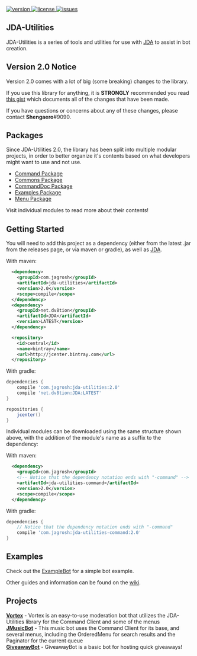 [version]: https://api.bintray.com/packages/jagrosh/maven/JDA-Utilities/images/download.svg
[download]: https://bintray.com/jagrosh/maven/JDA-Utilities/_latestVersion
[license]: https://img.shields.io/badge/License-Apache%202.0-lightgrey.svg
[issues]: https://img.shields.io/github/issues/JDA-Applications/JDA-Utilities.svg 
[issueslink]: https://github.com/JDA-Applications/JDA-Utilities/issues

[ ![version][] ][download]
[ ![license][] ](https://github.com/JDA-Applications/JDA-Utilities/tree/master/LICENSE)
[ ![issues][] ][issueslink]

## JDA-Utilities
JDA-Utilities is a series of tools and utilities for use with [JDA](https://github.com/DV8FromTheWorld/JDA) 
to assist in bot creation.

## Version 2.0 Notice
Version 2.0 comes with a lot of big (some breaking) changes to the library.

If you use this library for anything, it is **STRONGLY** recommended you read 
[this gist](https://gist.github.com/TheMonitorLizard/4f09ac2a3c9d8019dc3cde02cc456eee)
which documents all of the changes that have been made.

If you have questions or concerns about any of these changes, please contact **Shengaero**#9090.

## Packages

Since JDA-Utilities 2.0, the library has been split into multiple modular projects,
in order to better organize it's contents based on what developers might want to use and not use.

+ [Command Package](https://github.com/JDA-Applications/JDA-Utilities/tree/master/command)
+ [Commons Package](https://github.com/JDA-Applications/JDA-Utilities/tree/master/commons)
+ [CommandDoc Package](https://github.com/JDA-Applications/JDA-Utilities/tree/master/doc)
+ [Examples Package](https://github.com/JDA-Applications/JDA-Utilities/tree/master/examples)
+ [Menu Package](https://github.com/JDA-Applications/JDA-Utilities/tree/master/menu)

Visit individual modules to read more about their contents!

## Getting Started
You will need to add this project as a dependency (either from the latest .jar from the releases page, 
or via maven or gradle), as well as [JDA](https://github.com/DV8FromTheWorld/JDA). 

With maven:
```xml
  <dependency>
    <groupId>com.jagrosh</groupId>
    <artifactId>jda-utilities</artifactId>
    <version>2.0</version>
    <scope>compile</scope>
  </dependency>
  <dependency>
    <groupId>net.dv8tion</groupId>
    <artifactId>JDA</artifactId>
    <version>LATEST</version>
  </dependency>
```
```xml
  <repository>
    <id>central</id>
    <name>bintray</name>
    <url>http://jcenter.bintray.com</url>
  </repository>
```

With gradle:
```groovy
dependencies {
    compile 'com.jagrosh:jda-utilities:2.0'
    compile 'net.dv8tion:JDA:LATEST'
}

repositories {
    jcenter()
}
```

Individual modules can be downloaded using the same structure shown above, with the addition of the module's
name as a suffix to the dependency:

With maven:
```xml
  <dependency>
    <groupId>com.jagrosh</groupId>
    <!-- Notice that the dependency notation ends with "-command" -->
    <artifactId>jda-utilities-command</artifactId>
    <version>2.0</version>
    <scope>compile</scope>
  </dependency>
```

With gradle:
```groovy
dependencies {
    // Notice that the dependency notation ends with "-command"
    compile 'com.jagrosh:jda-utilities-command:2.0'
}
```

## Examples
Check out the [ExampleBot](https://github.com/jagrosh/ExampleBot) for a simple bot example.

Other guides and information can be found on the [wiki](https://github.com/JDA-Applications/JDA-Utilities/wiki).

## Projects
[**Vortex**](https://github.com/jagrosh/Vortex) - Vortex is an easy-to-use moderation bot that utilizes the JDA-Utilities library for the Command Client and some of the menus<br>
[**JMusicBot**](https://github.com/jagrosh/MusicBot) - This music bot uses the Command Client for its base, and several menus, including the OrderedMenu for search results and the Paginator for the current queue<br>
[**GiveawayBot**](https://github.com/jagrosh/GiveawayBot) - GiveawayBot is a basic bot for hosting quick giveaways!<br>
